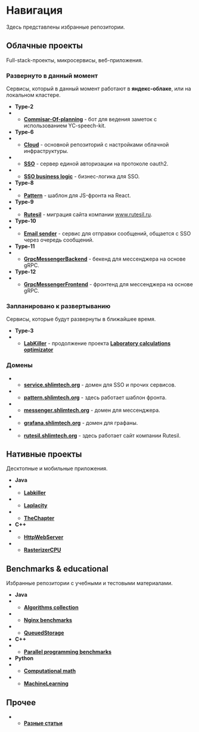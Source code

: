 # Навигация

Здесь представлены избранные репозитории.

## Облачные проекты

Full-stack-проекты, микросервисы, веб-приложения.

### Развернуто в данный момент

Сервисы, который в данный момент работают в **яндекс-облаке**, или на локальном кластере.

* **Type-2**
* * [**Commisar-Of-planning**](https://github.com/timattt/TypeTwo) - бот для ведения заметок с использованием YC-speech-kit.
* **Type-6**
* * [**Cloud**](https://github.com/timattt/TypeSixCloud) - основной репозиторий с настройками облачной инфраструктуры.
* * [**SSO**](https://github.com/timattt/TypeSix) - сервер единой авторизации на протоколе oauth2.
* * [**SSO business logic**](https://github.com/timattt/TypeSixDataBaseCommon) - бизнес-логика для SSO.
* **Type-8**
* * [**Pattern**](https://github.com/timattt/TypeEight) - шаблон для JS-фронта на React.
* **Type-9**
* * [**Rutesil**](https://github.com/timattt/TypeNine) - миграция сайта компании www.rutesil.ru.
* **Type-10**
* * [**Email sender**](https://github.com/timattt/TypeTen) - сервис для отправки сообщений, общается с SSO через очередь сообщений.
* **Type-11**
* * [**GrpcMessengerBackend**](https://github.com/timattt/TypeEleven) - бекенд для мессенджера на основе gRPC.
* **Type-12**
* * [**GrpcMessengerFrontend**](https://github.com/timattt/TypeTwelve) - фронтенд для мессенджера на основе gRPC.

### Запланировано к развертыванию

Сервисы, которые будут развернуты в ближайшее время.

* **Type-3**
* * [**LabKiller**](https://github.com/timattt/TypeThree) - продолжение проекта [**Laboratory calculations optimizator**](https://github.com/timattt/Laboratory-calculations-optimizator)

### Домены

* * [**service.shlimtech.org**](https://service.shlimtech.org/sso/pages/login) - домен для SSO и прочих сервисов.
* * [**pattern.shlimtech.org**](https://pattern.shlimtech.org) - здесь работает шаблон фронта.
* * [**messenger.shlimtech.org**](https://messenger.shlimtech.org) - домен для мессенджера.
* * [**grafana.shlimtech.org**](https://grafana.shlimtech.org) - домен для графаны.
* * [**rutesil.shlimtech.org**](https://rutesil.shlimtech.org) - здесь работает сайт компании Rutesil.

## Нативные проекты

Десктопные и мобильные приложения.

* **Java**
* * [**Labkiller**](https://github.com/timattt/Laboratory-calculations-optimizator)
* * [**Laplacity**](https://github.com/timattt/Laplacity)
* * [**TheChapter**](https://github.com/timattt/TheChapterLegacy)
* **C++**
* * [**HttpWebServer**](https://github.com/timattt/HttpServer)
* * [**RasterizerCPU**](https://github.com/timattt/Rasterizer-CPU)

## Benchmarks & educational

Избранные репозитории с учебными и тестовыми материалами.

* **Java**
* * [**Algorithms collection**](https://github.com/timattt/Algorithms-collection)
* * [**Nginx benchmarks**](https://github.com/timattt/NginxBenchmarks)
* * [**QueuedStorage**](https://github.com/timattt/QueuedStorage)
* **C++** 
* * [**Parallel programming benchmarks**](https://github.com/timattt/Parallel-programming)
* **Python** 
* * [**Computational math**](https://github.com/timattt/Computational-math)
* * [**MachineLearning**](https://github.com/timattt/ML) 

## Прочее

* * [**Разные статьи**](https://github.com/timattt/Tmp)
